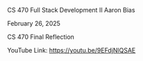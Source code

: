 CS 470 Full Stack Development II
Aaron Bias

 February 26, 2025 
 
 CS 470 Final Reflection 
 
 YouTube Link: https://youtu.be/9EFdjNlQSAE 
